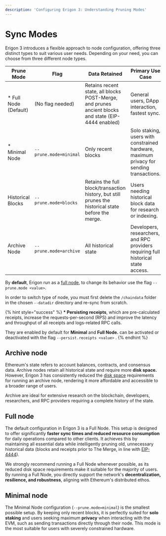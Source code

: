 ```yaml
---
description: 'Configuring Erigon 3: Understanding Pruning Modes'
---
```


# Sync Modes

Erigon 3 introduces a flexible approach to node configuration, offering three distinct types to suit various user needs. Depending on your need, you can choose from three different node types.

| **Prune Mode**         | **Flag**               | **Data Retained**                                                                                    | **Primary Use Case**                                                                     |
| ---------------------- | ---------------------- | ---------------------------------------------------------------------------------------------------- | ---------------------------------------------------------------------------------------- |
| \* Full Node (Default) | (No flag needed)       | Retains recent state, all blocks POST-Merge, and prunes ancient blocks and state (EIP-4444 enabled)  | General users, DApp interaction, fastest sync.                                           |
| \* Minimal Node        | `--prune.mode=minimal` | Only recent blocks                                                                                   | Solo staking, users with constrained hardware, maximum privacy for sending transactions. |
| Historical Blocks      | `--prune.mode=blocks`  | Retains the full block/transaction history, but still prunes the historical state before the merge.  | Users needing historical block data for research or indexing.                            |
| Archive Node           | `--prune.mode=archive` | All historical state                                                                                 | Developers, researchers, and RPC providers requiring full historical state access.       |

By **default**, Erigon run as a [full node](sync-modes.md#full-node), to change its behavior use the flag `--prune.mode <value>`.

In order to switch type of node, you must first delete the `/chaindata` folder in the chosen `--datadir` directory and re-sync from scratch.

{% hint style="success" %}
**\* Persisting receipts**, which are pre-calculated receipts, increase the requests-per-second (RPS) and improve the latency and throughput of all receipts and logs-related RPC calls.

They are enabled by default for **Minimal** and **Full Node.** can be activated or deactivated with the flag `--persist.receipts <value>` .
{% endhint %}

## Archive node

Ethereum's state refers to account balances, contracts, and consensus data. Archive nodes retain all historical state and require more **disk space.** However,  Erigon 3 has consistently reduced the [disk space](../getting-started/hardware-requirements.md#archive-node-requirements) requirements for running an archive node, rendering it more affordable and accessible to a broader range of users.&#x20;

Archive are ideal for extensive research on the blockchain, developers, researchers, and RPC providers requiring a complete history of the state.&#x20;

## Full node

The default configuration in Erigon 3 is a Full Node. This setup is designed to offer significantly **faster sync times and reduced resource consumption** for daily operations compared to other clients. It achieves this by maintaining all essential data while intelligently pruning old, unnecessary historical data (blocks and receipts prior to The Merge, in line with [EIP-4444](https://eips.ethereum.org/EIPS/eip-4444)).

We strongly recommend running a Full Node whenever possible, as its reduced disk space requirements make it suitable for the majority of users. By running a Full Node, you directly support the network's **decentralization, resilience, and robustness**, aligning with Ethereum's distributed ethos.

## Minimal node

The Minimal Node configuration (`--prune.mode=minimal`) is the smallest possible setup. By keeping only recent blocks, it is perfectly suited for **solo staking** and users seeking maximum **privacy** when interacting with the EVM, such as sending transactions directly through their node. This mode is the most suitable for users with severely constrained hardware.
